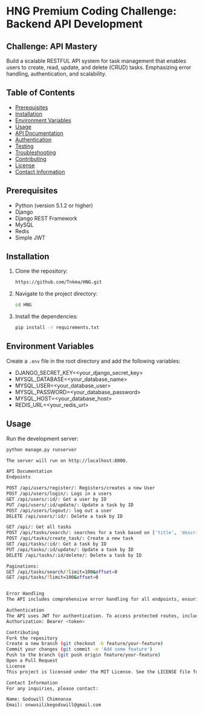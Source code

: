 # HNG Premium Coding Challenge: Backend API Development

## Challenge: API Mastery

Build a scalable RESTFUL API system for task management that enables users to create, read, update, and delete (CRUD) tasks. Emphasizing error handling, authentication, and scalability.

## Table of Contents

- [Prerequisites](#prerequisites)
- [Installation](#installation)
- [Environment Variables](#environment-variables)
- [Usage](#usage)
- [API Documentation](#api-documentation)
- [Authentication](#authentication)
- [Testing](#testing)
- [Troubleshooting](#troubleshooting)
- [Contributing](#contributing)
- [License](#license)
- [Contact Information](#contact-information)

## Prerequisites

- Python (version 5.1.2 or higher)
- Django
- Django REST Framework
- MySQL
- Redis
- Simple JWT

## Installation

1. Clone the repository:
    ```sh
    https://github.com/Tnkma/HNG.git
    ```
2. Navigate to the project directory:
    ```sh
    cd HNG
    ```
3. Install the dependencies:
    ```sh
    pip install -r requirements.txt
    ```

## Environment Variables

Create a `.env` file in the root directory and add the following variables:

- DJANGO_SECRET_KEY=<your_django_secret_key>
- MYSQL_DATABASE=<your_database_name>
- MYSQL_USER=<your_database_user>
- MYSQL_PASSWORD=<your_database_password>
- MYSQL_HOST=<your_database_host>
- REDIS_URL=<your_redis_url>


## Usage

Run the development server:
```sh
python manage.py runserver

The server will run on http://localhost:8000.

API Documentation
Endpoints

POST /api/users/register/: Registers/creates a new User
POST /api/users/login/: Logs in a users
GET /api/users/:id/: Get a user by ID
PUT /api/users/:id/update/: Update a task by ID
POST /api/users/logout/: log out a user
DELETE /api/users/:id/: Delete a task by ID

GET /api/: Get all tasks
POST /api/tasks/search/: searches for a task based on ['title', 'description', 'status', 'createdBy', 'AssignedTo', 'dueDate']
POST /api/tasks/create_task/: Create a new task
GET /api/tasks/:id/: Get a task by ID
PUT /api/tasks/:id/update/: Update a task by ID
DELETE /api/tasks/:id/delete/: Delete a task by ID

Paginations:
GET /api/tasks/search/?limit=100&offset=0
GET /api/tasks/?limit=100&offset=0


Error Handling
The API includes comprehensive error handling for all endpoints, ensuring proper status codes and messages are returned.

Authentication
The API uses JWT for authentication. To access protected routes, include the following in the request headers:
Authorization: Bearer <token>

Contributing
Fork the repository
Create a new branch (git checkout -b feature/your-feature)
Commit your changes (git commit -m 'Add some feature')
Push to the branch (git push origin feature/your-feature)
Open a Pull Request
License
This project is licensed under the MIT License. See the LICENSE file for more details.

Contact Information
For any inquiries, please contact:

Name: Godswill Chimnonso
Email: onwusilikegodswill@gmail.com
